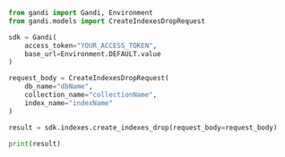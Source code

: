 ```python
from gandi import Gandi, Environment
from gandi.models import CreateIndexesDropRequest

sdk = Gandi(
    access_token="YOUR_ACCESS_TOKEN",
    base_url=Environment.DEFAULT.value
)

request_body = CreateIndexesDropRequest(
    db_name="dbName",
    collection_name="collectionName",
    index_name="indexName"
)

result = sdk.indexes.create_indexes_drop(request_body=request_body)

print(result)

```

<!-- This file was generated by liblab | https://liblab.com/ -->
